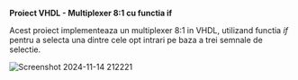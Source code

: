 **Proiect VHDL - Multiplexer 8:1 cu functia if**

Acest proiect implementeaza un multiplexer 8:1 in VHDL, utilizand functia *if* pentru a selecta una dintre cele opt intrari pe baza a trei semnale de selectie.

![Screenshot 2024-11-14 212221](https://github.com/user-attachments/assets/a71f7dd1-3b33-4cc9-84cd-6dbefbd86481)
